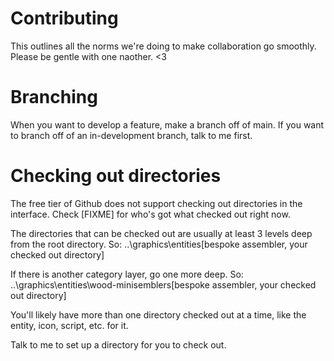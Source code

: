 # Contributing
This outlines all the norms we're doing to make collaboration go smoothly. Please be gentle with one naother. <3

# Branching
When you want to develop a feature, make a branch off of main. If you want to branch off of an in-development branch, talk to me first.

# Checking out directories
The free tier of Github does not support checking out directories in the interface. Check [FIXME] for who's got what checked out right now.

The directories that can be checked out are usually at least 3 levels deep from the root directory. So:
..\graphics\entities\[bespoke assembler, your checked out directory]

If there is another category layer, go one more deep. So:
..\graphics\entities\wood-minisemblers\[bespoke assembler, your checked out directory]

You'll likely have more than one directory checked out at a time, like the entity, icon, script, etc. for it.

Talk to me to set up a directory for you to check out.